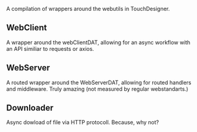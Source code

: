 A compilation of wrappers around the webutils in TouchDesigner.

## WebClient
A wrapper around the webClientDAT, allowing for an async workflow with an API similiar to requests or axios.

## WebServer
A routed wrapper around the WebServerDAT, allowing for routed handlers and middleware. Truly amazing (not measured by regular webstandarts.)

## Downloader
Async dowload of file via HTTP protocoll. Because, why not?
